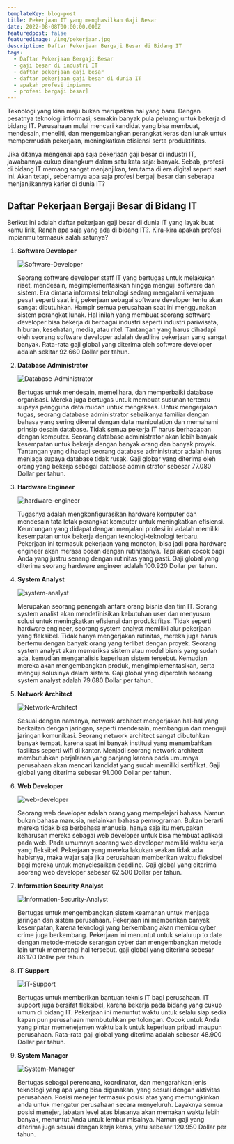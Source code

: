 ```yaml
---
templateKey: blog-post
title: Pekerjaan IT yang menghasilkan Gaji Besar
date: 2022-08-08T00:00:00.000Z
featuredpost: false
featuredimage: /img/pekerjaan.jpg
description: Daftar Pekerjaan Bergaji Besar di Bidang IT
tags:
  - Daftar Pekerjaan Bergaji Besar
  - gaji besar di industri IT
  - daftar pekerjaan gaji besar
  - daftar pekerjaan gaji besar di dunia IT
  - apakah profesi impianmu
  - profesi bergaji besar]
---
```


Teknologi yang kian maju bukan merupakan hal yang baru. Dengan pesatnya teknologi informasi, semakin banyak pula peluang untuk bekerja di bidang IT. Perusahaan mulai mencari kandidat yang bisa membuat, mendesain, meneliti, dan mengembangkan perangkat keras dan lunak untuk mempermudah pekerjaan, meningkatkan efisiensi serta produktifitas. 

Jika ditanya mengenai apa saja pekerjaan gaji besar di industri IT, jawabannya cukup dirangkum dalam satu kata saja: banyak. Sebab, profesi di bidang IT memang sangat menjanjikan, terutama di era digital seperti saat ini. Akan tetapi, sebenarnya apa saja profesi bergaji besar dan seberapa menjanjikannya karier di dunia IT?

## Daftar Pekerjaan Bergaji Besar di Bidang IT 
Berikut ini adalah daftar pekerjaan gaji besar di dunia IT yang layak buat kamu lirik, Ranah apa saja yang ada di bidang IT?. Kira-kira apakah profesi impianmu termasuk salah satunya?


1. **Software Developer**
   
   ![Software-Developer](/img/Software-Developer.jpg)
   
   Seorang software developer staff IT yang bertugas untuk melakukan riset, mendesain, megimplementasikan hingga menguji software dan sistem. Era dimana informasi teknologi sedang mengalami kemajuan pesat seperti saat ini, pekerjaan sebagai software developer tentu akan sangat dibutuhkan. Hampir semua perusahaan saat ini menggunakan sistem perangkat lunak. Hal inilah yang membuat seorang software developer bisa bekerja di berbagai industri seperti industri pariwisata, hiburan, kesehatan, media, atau ritel.
   Tantangan yang harus dihadapi oleh seorang software developer adalah deadline pekerjaan yang sangat banyak. Rata-rata gaji global yang diterima oleh software developer adalah sekitar 92.660 Dollar per tahun.

2. **Database Administrator**
   
   ![Database-Administrator](/img/Database-Administrator-1.jpg)
   
   Bertugas untuk mendesain, memelihara, dan memperbaiki database organisasi. Mereka juga bertugas untuk membuat susunan tertentu supaya pengguna data mudah untuk mengakses. Untuk mengerjakan tugas, seorang database administrator sebaikanya familiar dengan bahasa yang sering dikenal dengan data manipulation dan memahami prinsip desain database.
   Tidak semua pekerja IT harus berhadapan dengan komputer. Seorang database administrator akan lebih banyak kesempatan untuk bekerja dengan banyak orang dan banyak proyek. Tantangan yang dihadapi seorang database administrator adalah harus menjaga supaya database tidak rusak. Gaji globar yang diterima oleh orang yang bekerja sebagai database administrator sebesar 77.080 Dollar per tahun.

3. **Hardware Engineer**
   
   ![hardware-engineer](/img/hardware-engineer.jpg)
   
   Tugasnya adalah mengkonfigurasikan hardware komputer dan mendesain tata letak perangkat komputer untuk meningkatkan efisiensi. Keuntungan yang didapat dengan menjalani profesi ini adalah memiliki kesempatan untuk bekerja dengan teknologi-teknologi terbaru. Pekerjaan ini termasuk pekerjaan yang monoton, bisa jadi para hardware engineer akan merasa bosan dengan rutinitasnya. Tapi akan cocok bagi Anda yang justru senang dengan rutinitas yang pasti. Gaji global yang diterima seorang hardware engineer adalah 100.920 Dollar per tahun.

4. **System Analyst**
   
   ![system-analyst](/img/system-analyst-.jpg)
   
   Merupakan seorang penengah antara orang bisnis dan tim IT. Sorang system analist akan mendefinisikan kebutuhan user dan menyusun solusi untuk meningkatkan efisiensi dan produktifitas. Tidak seperti hardware engineer, seorang system analyst memiliki alur pekerjaan yang fleksibel. Tidak hanya mengerjakan rutinitas, mereka juga harus bertemu dengan banyak orang yang terlibat dengan proyek. Seorang system analyst akan memeriksa sistem atau model bisnis yang sudah ada, kemudian menganalisis keperluan sistem tersebut. Kemudian mereka akan mengembangkan produk, mengimplementasikan, serta menguji solusinya dalam sistem. Gaji global yang diperoleh seorang system analyst adalah 79.680 Dollar per tahun.

5. **Network Architect**
   
   ![Network-Architect](/img/Network-Architect.jpg)
   
   Sesuai dengan namanya, network architect mengerjakan hal-hal yang berkaitan dengan jaringan, seperti mendesain, membangun dan menguji jaringan komunikasi. Seorang network architect sangat dibutuhkan banyak tempat, karena saat ini banyak institusi yang menambahkan fasilitas seperti wifi di kantor. Menjadi seorang network architect membutuhkan perjalanan yang panjang karena pada umumnya perusahaan akan mencari kandidat yang sudah memiliki sertifikat. Gaji global yang diterima sebesar 91.000 Dollar per tahun.

6. **Web Developer**
   
   ![web-developer](/img/web-developer.jpg)
   
   Seorang web developer adalah orang yang mempelajari bahasa. Namun bukan bahasa manusia, melainkan bahasa pemrograman. Bukan berarti mereka tidak bisa berbahasa manusia, hanya saja itu merupakan keharusan mereka sebagai web developer untuk bisa membuat aplikasi pada web. Pada umumnya seorang web developer memiliki waktu kerja yang fleksibel. Pekerjaan yang mereka lakukan seakan tidak ada habisnya, maka wajar saja jika perusahaan memberikan waktu fleksibel bagi mereka untuk menyelesaikan deadline. Gaji global yang diterima seorang web developer sebesar 62.500 Dollar per tahun.

7. **Information Security Analyst**
   
   ![Information-Security-Analyst](/img/Information-Security-Analyst.jpg)
   
   Bertugas untuk mengembangkan sistem keamanan untuk menjaga jaringan dan sistem perusahaan. Pekerjaan ini memberikan banyak kesempatan, karena teknologi yang berkembang akan memicu cyber crime juga berkembang. Pekerjaan ini menuntut untuk selalu up to date dengan metode-metode serangan cyber dan mengembangkan metode lain untuk memerangi hal tersebut. gaji global yang diterima sebesar 86.170 Dollar per tahun

8. **IT Support**
   
   ![IT-Support](/img/IT-Support.jpg)
   
   Bertugas untuk memberikan bantuan teknis IT bagi perusahaan. IT support juga bersifat fleksibel, karena bekerja pada bidang yang cukup umum di bidang IT. Pekerjaan ini menuntut waktu untuk selalu siap sedia kapan pun perusahaan membutuhkan pertolongan. Cocok untuk Anda yang pintar memenejemen waktu baik untuk keperluan pribadi maupun perusahaan. Rata-rata gaji global yang diterima adalah sebesar 48.900 Dollar per tahun.

9. **System Manager**

   ![System-Manager](/img/System-Manager.jpg)

   Bertugas sebagai perencana, koordinator, dan mengarahkan jenis teknologi yang apa yang bisa digunakan, yang sesuai dengan aktivitas perusahaan. Posisi menejer termasuk posisi atas yang memungkinkan anda untuk mengatur perusahaan secara menyeluruh. Layaknya semua posisi menejer, jabatan level atas biasanya akan memakan waktu lebih banyak, menuntut Anda untuk lembur misalnya. Namun gaji yang diterima juga sesuai dengan kerja keras, yatu sebesar 120.950 Dollar per tahun.